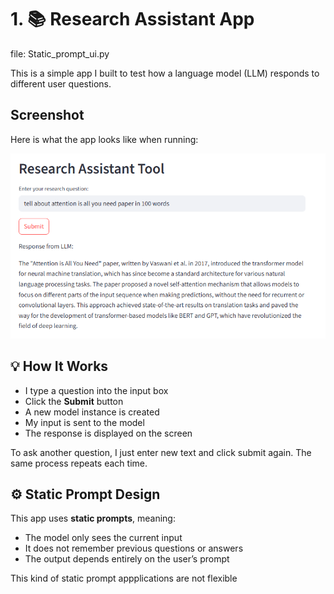# 1. 📚 Research Assistant App 
file: Static_prompt_ui.py

This is a simple app I built to test how a language model (LLM) responds to different user questions.
## Screenshot
Here is what the app looks like when running:

![screenshot](Data/Static_prompt_app_screenshot.png)

## 💡 How It Works

- I type a question into the input box  
- Click the **Submit** button  
- A new model instance is created  
- My input is sent to the model  
- The response is displayed on the screen

To ask another question, I just enter new text and click submit again. The same process repeats each time.

## ⚙️ Static Prompt Design

This app uses **static prompts**, meaning:
- The model only sees the current input
- It does not remember previous questions or answers
- The output depends entirely on the user’s prompt

This kind of static prompt appplications are not flexible



